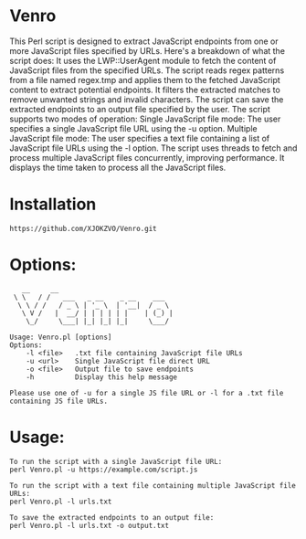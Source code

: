 # Venro
This Perl script is designed to extract JavaScript endpoints from one or more JavaScript files specified by URLs. Here's a breakdown of what the script does:
It uses the LWP::UserAgent module to fetch the content of JavaScript files from the specified URLs.
The script reads regex patterns from a file named regex.tmp and applies them to the fetched JavaScript content to extract potential endpoints.
It filters the extracted matches to remove unwanted strings and invalid characters.
The script can save the extracted endpoints to an output file specified by the user.
The script supports two modes of operation:
Single JavaScript file mode: The user specifies a single JavaScript file URL using the -u option.
Multiple JavaScript file mode: The user specifies a text file containing a list of JavaScript file URLs using the -l option.
The script uses threads to fetch and process multiple JavaScript files concurrently, improving performance.
It displays the time taken to process all the JavaScript files.
# Installation

```
https://github.com/XJOKZVO/Venro.git
```

# Options:
```
   __     __                              
 \ \   / /   ___   _ __    _ __    ___  
  \ \ / /   / _ \ | '_ \  | '__|  / _ \ 
   \ V /   |  __/ | | | | | |    | (_) |
    \_/     \___| |_| |_| |_|     \___/ 
                                        
Usage: Venro.pl [options]
Options:
    -l <file>   .txt file containing JavaScript file URLs
    -u <url>    Single JavaScript file direct URL
    -o <file>   Output file to save endpoints
    -h          Display this help message

Please use one of -u for a single JS file URL or -l for a .txt file containing JS file URLs.
```

# Usage:
```
To run the script with a single JavaScript file URL:
perl Venro.pl -u https://example.com/script.js

To run the script with a text file containing multiple JavaScript file URLs:
perl Venro.pl -l urls.txt

To save the extracted endpoints to an output file:
perl Venro.pl -l urls.txt -o output.txt
```
